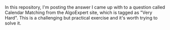 In this repository, I'm posting the answer I came up with to a question called Calendar Matching from the AlgoExpert site, which is tagged as "Very Hard". This is a challenging but practical exercise and it's worth trying to solve it.
